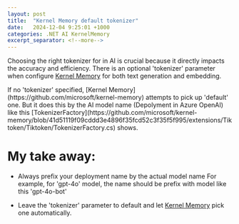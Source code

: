 ```yaml
---
layout: post
title:  "Kernel Memory default tokenizer"
date:   2024-12-04 9:25:01 +1000
categories: .NET AI KernelMemory
excerpt_separator: <!--more-->
---
```


Choosing the right tokenizer for in AI is crucial because it directly impacts the accuracy and efficiency. There is an optional 'tokenizer' parameter when configure [Kernel Memory](https://github.com/microsoft/kernel-memory) for both text generation and embedding.
<!--more--> If no 'tokenizer' specified, [Kernel Memory](https://github.com/microsoft/kernel-memory) attempts to pick up 'default' one.  But it does this by the AI model name (Depolyment in Azure OpenAI) like this [TokenizerFactory](https://github.com/microsoft/kernel-memory/blob/41d51119f09cddd3e4896f35fcd52c3f35f5f995/extensions/Tiktoken/Tiktoken/TokenizerFactory.cs) shows.

# My take away:
 - Always prefix your deployment name by the actual model name 
   For example, for 'gpt-4o' model, the name should be prefix with model like this 'gpt-4o-bot'

 - Leave the 'tokenizer' parameter to default and let [Kernel Memory](https://github.com/microsoft/kernel-memory) pick one automatically.

